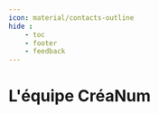 ```yaml
---
icon: material/contacts-outline
hide : 
    - toc
    - footer
    - feedback
---
```

<style>
  .md-content__button {
    display: none;
  }
</style>

# L'équipe CréaNum